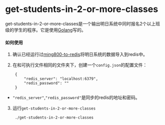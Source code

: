 # get-students-in-2-or-more-classes

get-students-in-2-or-more-classes是一个输出明日系统中同时报名2个以上班级的学生的程序。它是使用[Golang](https://golang.org)写的。

#### 如何使用
1. 确认已经运行过[ming800-to-redis](../ming800-to-redis)将明日系统的数据导入到redis中。

2. 在和可执行文件相同的文件夹下，创建一个`config.json`的配置文件：

        {
            "redis_server": "localhost:6379",
            "redis_password": ""
        }

* `"redis_server"`,`"redis_password"`是同步的redis的地址和密码。

3. 运行`get-students-in-2-or-more-classes`

        ./get-students-in-2-or-more-classes
